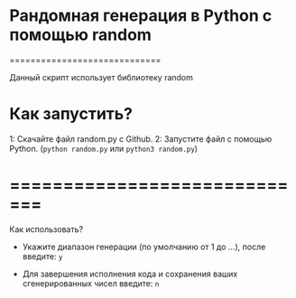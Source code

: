 <h1>Рандомная генерация в Python с помощью random</h1>
  
=============================

Данный скрипт использует библиотеку random

Как запустить?
=============================

1: Скачайте файл random.py с Github.
2: Запустите файл с помощью Python. (`python random.py` или `python3 random.py`)

<h1>=============================</h1>
Как использовать?

* Укажите диапазон генерации (по умолчанию от 1 до ...), после введите: `y`

* Для завершения исполнения кода и сохранения ваших сгенерированных чисел введите: `n`
